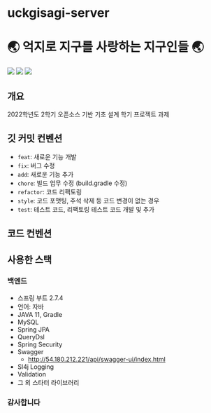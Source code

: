 # uckgisagi-server

# 🌏 억지로 지구를 사랑하는 지구인들 🌏
<img src="https://img.shields.io/badge/Spring Boot-6DB33F?style=for-the-badge&logo=Spring Boot&logoColor=white"> <img src="https://img.shields.io/badge/JAVA-007396?style=for-the-badge&logo=JAVA&logoColor=white">
<img src="https://img.shields.io/badge/MYSQL-4479A1?style=for-the-badge&logo=MYSQL&logoColor=white">

## 개요
2022학년도 2학기 오픈소스 기반 기초 설계 학기 프로젝트 과제
## 깃 커밋 컨벤션
* `feat`: 새로운 기능 개발
* `fix`: 버그 수정
* `add`: 새로운 기능 추가
* `chore`: 빌드 업무 수정 (build.gradle 수정)
* `refactor`: 코드 리팩토링
* `style`: 코드 포맷팅, 주석 삭제 등 코드 변경이 없는 경우
* `test`: 테스트 코드, 리팩토링 테스트 코드 개발 및 추가
## 코드 컨벤션


## 사용한 스택
### 백엔드
* 스프링 부트 2.7.4
* 언어: 자바
* JAVA 11, Gradle
* MySQL
* Spring JPA
* QueryDsl
* Spring Security
* Swagger
    * http://54.180.212.221/api/swagger-ui/index.html
* Sl4j Logging
* Validation
* 그 외 스타터 라이브러리

### 감사합니다
